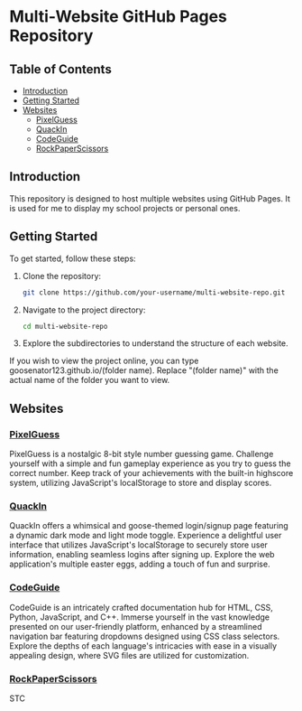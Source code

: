 # Multi-Website GitHub Pages Repository

## Table of Contents

- [Introduction](#introduction)
- [Getting Started](#getting-started)
- [Websites](#websites)
  - [PixelGuess](#PixelGuess)
  - [QuackIn](#QuackIn)
  - [CodeGuide](#CodeGuide)
  - [RockPaperScissors](#RockPaperScissors)

## Introduction

This repository is designed to host multiple websites using GitHub Pages. It is used for me to display my school projects or personal ones.

## Getting Started

To get started, follow these steps:

1. Clone the repository:

    ```bash
    git clone https://github.com/your-username/multi-website-repo.git
    ```

2. Navigate to the project directory:

    ```bash
    cd multi-website-repo
    ```

3. Explore the subdirectories to understand the structure of each website.

If you wish to view the project online, you can type goosenator123.github.io/(folder name). Replace "(folder name)" with the actual name of the folder you want to view.

## Websites

### [PixelGuess](./PixelGuess/)

PixelGuess is a nostalgic 8-bit style number guessing game. Challenge yourself with a simple and fun gameplay experience as you try to guess the correct number. Keep track of your achievements with the built-in highscore system, utilizing JavaScript's localStorage to store and display scores.

### [QuackIn](./QuackIn)

QuackIn offers a whimsical and goose-themed login/signup page featuring a dynamic dark mode and light mode toggle. Experience a delightful user interface that utilizes JavaScript's localStorage to securely store user information, enabling seamless logins after signing up. Explore the web application's multiple easter eggs, adding a touch of fun and surprise.

### [CodeGuide](./CodeGuide)

CodeGuide is an intricately crafted documentation hub for HTML, CSS, Python, JavaScript, and C++. Immerse yourself in the vast knowledge presented on our user-friendly platform, enhanced by a streamlined navigation bar featuring dropdowns designed using CSS class selectors. Explore the depths of each language's intricacies with ease in a visually appealing design, where SVG files are utilized for customization.

### [RockPaperScissors](./RockPaperScissors)

STC